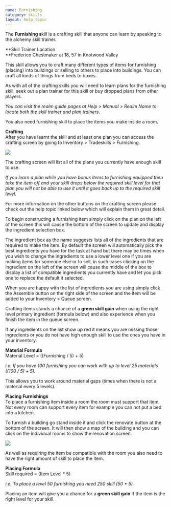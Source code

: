 ```yaml
---
name: Furnishing
category: skills
layout: help_topic
---
```

The **Furnishing s**kill is a crafting skill that anyone can learn by speaking to the alchemy skill trainer.

**Skill Trainer Location  
**Frederico Chestmaker at 18, 57 in Knotwood Valley

This skill allows you to craft many different types of items for furnishing (placing) into buildings or selling to others to place into buildings. You can craft all kinds of things from beds to boxes.

As with all of the crafting skills you will need to learn plans for the furnishing skill, seek out a plan trainer for this skill or buy dropped plans from other players.

_You can visit the realm guide pages at Help > Manual > Realm Name to locate both the skill trainer and plan trainers._

You also need furnishing skill to place the items you make inside a room.

**Crafting**  
After you have learnt the skill and at least one plan you can access the crafting screen by going to Inventory > Tradeskills > Furnishing.

[![](https://lohcdn.com/images/t_furnishing.jpg)](https://lohcdn.com/images/furnishing.jpg)

The crafting screen will list all of the plans you currently have enough skill to use.

_If you learn a plan while you have bonus items to furnishing equipped then take the item off and your skill drops below the required skill level for that plan you will not be able to use it until it goes back up to the required skill level._

For more information on the other buttons on the crafting screen please check out the help topic linked below which will explain them in great detail.

To begin constructing a furnishing item simply click on the plan on the left of the screen this will cause the bottom of the screen to update and display the ingredient selection box.

The ingredient box as the name suggests lists all of the ingredients that are required to make the item. By default the screen will automatically pick the best ingredients you have for the task at hand but there may be times when you wish to change the ingredients to use a lower level one if you are making items for someone else or to sell, in such cases clicking on the ingredient on the left of the screen will cause the middle of the box to display a list of compatible ingredients you currently have and let you pick one to replace the default it selected.

When you are happy with the list of ingredients you are using simply click the Assemble button on the right side of the screen and the item will be added to your Inventory > Queue screen.

Crafting items stands a chance of a **green skill gain** when using the right level primary ingredient (formula below) and also experience when you finish the item in the queue screen.

If any ingredients on the list show up red it means you are missing those ingredients or you do not have high enough skill to use the ones you have in your inventory.

**Material Formula**  
Material Level = ((Furnishing / 5) + 5)

_i.e. If you have 100 furnishing you can work with up to level 25 materials ((100 / 5) + 5)._

This allows you to work around material gaps (times when there is not a material every 5 levels).

**Placing Furnishings**  
To place a furnishing item inside a room the room must support that item. Not every room can support every item for example you can not put a bed into a kitchen.

To furnish a building go stand inside it and click the renovate button at the bottom of the screen. It will then show a map of the building and you can click on the individual rooms to show the renovation screen.

[![](https://lohcdn.com/images/t_rennovateitems.jpg)](https://lohcdn.com/images/rennovateitems.jpg)

As well as requiring the item be compatible with the room you also need to have the right amount of skill to place the item.

**Placing Formula**  
Skill required = (Item Level \* 5)

_i.e. To place a level 50 furnishing you need 250 skill (50 \* 5)._

Placing an item will give you a chance for a **green skill gain** if the item is the right level for your skill.